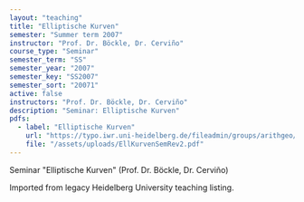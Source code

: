 ```yaml
---
layout: "teaching"
title: "Elliptische Kurven"
semester: "Summer term 2007"
instructor: "Prof. Dr. Böckle, Dr. Cerviño"
course_type: "Seminar"
semester_term: "SS"
semester_year: "2007"
semester_key: "SS2007"
semester_sort: "20071"
active: false
instructors: "Prof. Dr. Böckle, Dr. Cerviño"
description: "Seminar: Elliptische Kurven"
pdfs:
  - label: "Elliptische Kurven"
    url: "https://typo.iwr.uni-heidelberg.de/fileadmin/groups/arithgeo/templates/data/Seminare/EllKurvenSemRev2.pdf"
    file: "/assets/uploads/EllKurvenSemRev2.pdf"
---
```


Seminar "Elliptische Kurven" (Prof. Dr. Böckle, Dr. Cerviño)

Imported from legacy Heidelberg University teaching listing.